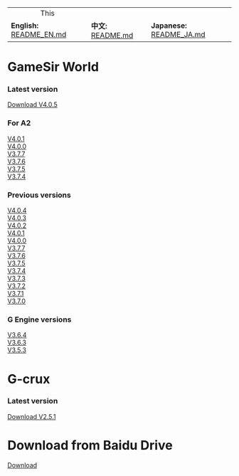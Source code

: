 <table>
  <tr>
    <td align=center>
      This
    </td>
  </tr>
  <tr>
    <td>
      <b>English:</b> 
      <a href="README_EN.md">README_EN.md</a>
    </td>
    <td>
      <b>中文:</b>
      <a href=".">README.md</a>
    </td>
    <td>
      <b>Japanese:</b> 
      <a href="README_JA.md">README_JA.md</a>
    </td>
  </tr>
</table>

# GameSir World
### Latest version
[Download V4.0.5](https://xjdl.vgabc.com/gsw/download/gsw_4.0.5-A128.apk)

### For A2 
[V4.0.1](https://xjdl.vgabc.com/gsw/download/gsw_4.0.1-A128.apk)  
[V4.0.0](https://xjdl.vgabc.com/gsw/download/gsw_A2_4.0.0-A128.apk)  
[V3.7.7](https://xjdl.vgabc.com/gsw/download/gsw_A2_3.7.7-A128.apk)  
[V3.7.6](https://xjdl.vgabc.com/gsw/download/gsw_A2_3.7.6-A128.apk)  
[V3.7.5](https://xjdl.vgabc.com/gsw/download/gsw_A2_3.7.5-A128.apk)  
[V3.7.4](https://xjdl.vgabc.com/gsw/download/gsw_374-A2-A128.apk)

### Previous versions
[V4.0.4](https://xjdl.vgabc.com/gsw/download/gsw_4.0.4-A128.apk)  
[V4.0.3](https://xjdl.vgabc.com/gsw/download/gsw_4.0.3-A128.apk)  
[V4.0.2](https://xjdl.vgabc.com/gsw/download/gsw_4.0.2-A128.apk)  
[V4.0.1](https://xjdl.vgabc.com/gsw/download/gsw_4.0.1-A128.apk)  
[V4.0.0](https://xjdl.vgabc.com/gsw/download/gsw_4.0.0-A128_2.apk)  
[V3.7.7](https://xjdl.vgabc.com/gsw/download/gsw_3.7.7-A128.apk)  
[V3.7.6](https://xjdl.vgabc.com/gsw/download/gsw_3.7.6-A128.apk)  
[V3.7.5](https://xjdl.vgabc.com/gsw/download/gsw_nojiagu_3.7.5-A128.apk)  
[V3.7.4](https://xjdl.vgabc.com/gsw/download/gsw_3.7.4-A128.apk)  
[V3.7.3](https://xjdl.vgabc.com/gsw/download/gsw_3.7.3-A128.apk)  
[V3.7.2](https://github.com/gamesir123/app/raw/master/GSW/gsw_3.7.2-A128.apk)  
[V3.7.1](https://github.com/gamesir123/app/raw/master/GSW/gsw_3.7.1-A128.apk)  
[V3.7.0](https://github.com/gamesir123/app/raw/master/GSW/gsw_3.7.0-A128.apk)  

### G Engine versions
[V3.6.4](https://github.com/gamesir123/app/raw/master/GSW/gsw_3.6.4-A128.apk)  
[V3.6.3](https://github.com/gamesir123/app/raw/master/GSW/gamesirworld_130_3.6.3_0924-A128.apk)  
[V3.5.3](https://github.com/gamesir123/app/raw/master/GSW/GamesirWorld_3.5.3.apk)  

# G-crux
### Latest version
[Download V2.5.1](https://xjdl.vgabc.com/gsw/download/gamesir-ota/G-Crux_v2.5.1.apk)

# Download from Baidu Drive 
[Download](https://pan.baidu.com/s/1_jXIkG0Hf3Q88IVHCihGfQ?#list/path=%2FGSW)

